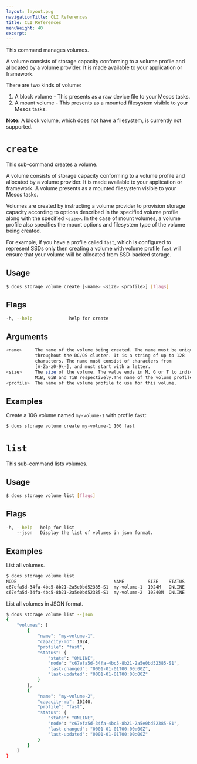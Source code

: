 ```yaml
---
layout: layout.pug
navigationTitle: CLI References
title: CLI References
menuWeight: 40
excerpt:
---
```


This command manages volumes.

A volume consists of storage capacity conforming to a volume profile and allocated by a volume provider.
It is made available to your application or framework.

There are two kinds of volume:
1. A block volume - This presents as a raw device file to your Mesos tasks.
2. A mount volume - This presents as a mounted filesystem visible to your Mesos tasks.

**Note:** A block volume, which does not have a filesystem, is currently not supported.

# `create`

This sub-command creates a volume.

A volume consists of storage capacity conforming to a volume profile and allocated by a volume provider.
It is made available to your application or framework.
A volume presents as a mounted filesystem visible to your Mesos tasks.

Volumes are created by instructing a volume provider to provision storage capacity according to options described in the specified volume profile along with the specified `<size>`.
In the case of mount volumes, a volume profile also specifies the mount options and filesystem type of the volume being created.

For example, if you have a profile called `fast`, which is configured to represent SSDs only then creating a volume with volume profile `fast` will ensure that your volume will be allocated from SSD-backed storage.

## Usage

```bash
$ dcos storage volume create [<name> <size> <profile>] [flags]
```

## Flags

```bash
-h, --help              help for create
```

## Arguments

```bash
<name>     The name of the volume being created. The name must be unique
           throughout the DC/OS cluster. It is a string of up to 128
           characters. The name must consist of characters from
           [A-Za-z0-9\-], and must start with a letter.
<size>     The size of the volume. The value ends in M, G or T to indicate
           MiB, GiB and TiB respectively.The name of the volume profile.
<profile>  The name of the volume profile to use for this volume.
```

## Examples

Create a 10G volume named `my-volume-1` with profile `fast`:

```bash
$ dcos storage volume create my-volume-1 10G fast
```

# `list`

This sub-command lists volumes.

## Usage

```bash
$ dcos storage volume list [flags]
```

## Flags

```bash
-h, --help   help for list
    --json   Display the list of volumes in json format.
```

## Examples

List all volumes.

```bash
$ dcos storage volume list
NODE                                     NAME         SIZE    STATUS
c67efa5d-34fa-4bc5-8b21-2a5e0bd52385-S1  my-volume-1  1024M   ONLINE
c67efa5d-34fa-4bc5-8b21-2a5e0bd52385-S1  my-volume-2  10240M  ONLINE
```

List all volumes in JSON format.

```bash
$ dcos storage volume list --json
{
    "volumes": [
        {
            "name": "my-volume-1",
            "capacity-mb": 1024,
            "profile": "fast",
            "status": {
                "state": "ONLINE",
                "node": "c67efa5d-34fa-4bc5-8b21-2a5e0bd52385-S1",
                "last-changed": "0001-01-01T00:00:00Z",
                "last-updated": "0001-01-01T00:00:00Z"
            }
        },
        {
            "name": "my-volume-2",
            "capacity-mb": 10240,
            "profile": "fast",
            "status": {
                "state": "ONLINE",
                "node": "c67efa5d-34fa-4bc5-8b21-2a5e0bd52385-S1",
                "last-changed": "0001-01-01T00:00:00Z",
                "last-updated": "0001-01-01T00:00:00Z"
            }
        }
    ]
}
```
